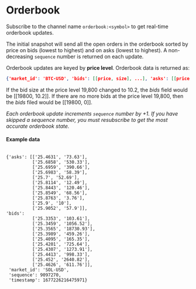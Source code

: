 # Orderbook

Subscribe to the channel name `orderbook:<symbol>` to get real-time orderbook updates.

The initial snapshot will send all the open orders in the orderbook sorted by price on bids (lowest to highest) and on asks (lowest to highest). A non-decreasing `sequence` number is returned on each update.

Orderbook updates are keyed by **price level**. Orderbook data is returned as:

```json
{'market_id': 'BTC-USD', 'bids': [[price, size], ...], 'asks': [[price, size], ...], 'sequence': 9097270, 'timestamp': 1665996854}
```

If the bid size at the price level 19,800 changed to 10.2, the _bids_ field would be \[\[19800, 10.2]]. If there are no more bids at the price level 19,800, then the _bids_ filed would be \[\[19800, 0]].&#x20;

_Each orderbook update increments `sequence` number by +1. If you have skipped a sequence number, you must resubscribe to get the most accurate orderbook state._

#### Example data

```

{'asks': [['25.4631', '73.63'],
          ['25.6858', '530.33'],
          ['25.6959', '390.66'],
          ['25.6983', '58.39'],
          ['25.7', '52.69'],
          ['25.8114', '12.49'],
          ['25.8443', '120.46'],
          ['25.8549', '68.56'],
          ['25.8763', '3.76'],
          ['25.9', '10'],
          ['25.9052', '57.9']],
'bids':
          ['25.3353', '103.61'],
          ['25.3459', '1056.52'],
          ['25.3565', '18730.93'],
          ['25.3989', '459.26'],
          ['25.4095', '165.35'],
          ['25.4201', '725.64'],
          ['25.4307', '1273.91'],
          ['25.4413', '998.33'],
          ['25.452', '2640.82'],
          ['25.4626', '611.76']],
 'market_id': 'SOL-USD',
 'sequence': 9097270,
 'timestamp': 1677226216475971}
```
